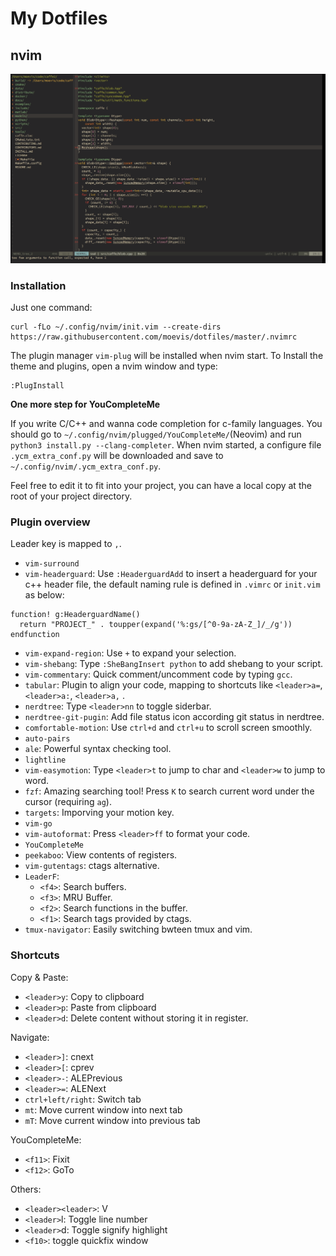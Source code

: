 # My Dotfiles

## nvim

![vim](vimrc.png)

### Installation

Just one command:

```shell
curl -fLo ~/.config/nvim/init.vim --create-dirs https://raw.githubusercontent.com/moevis/dotfiles/master/.nvimrc
```

The plugin manager `vim-plug` will be installed when nvim start. To Install the theme and plugins, open a nvim window and type:
```shell
:PlugInstall
```

**One more step for YouCompleteMe**

If you write C/C++ and wanna code completion for c-family languages. You should go to `~/.config/nvim/plugged/YouCompleteMe/`(Neovim) and run `python3 install.py --clang-completer`. When nvim started, a configure file `.ycm_extra_conf.py` will be downloaded and save to `~/.config/nvim/.ycm_extra_conf.py`.

Feel free to edit it to fit into your project, you can have a local copy at the root of your project directory.

### Plugin overview

Leader key is mapped to `,`.

- `vim-surround`
- `vim-headerguard`: Use `:HeaderguardAdd` to insert a headerguard for your c++ header file, the default naming rule is defined in `.vimrc` or `init.vim` as below:
```
function! g:HeaderguardName()
  return "PROJECT_" . toupper(expand('%:gs/[^0-9a-zA-Z_]/_/g'))
endfunction
```

- `vim-expand-region`: Use `+` to expand your selection.
- `vim-shebang`: Type `:SheBangInsert python` to add shebang to your script.
- `vim-commentary`: Quick comment/uncomment code by typing `gcc`.
- `tabular`: Plugin to align your code, mapping to shortcuts like `<leader>a=`, `<leader>a:`, `<leader>a,` .
- `nerdtree`: Type `<leader>nn` to toggle siderbar.
- `nerdtree-git-pugin`: Add file status icon according git status in nerdtree.
- `comfortable-motion`: Use `ctrl+d` and `ctrl+u` to scroll screen smoothly.
- `auto-pairs`
- `ale`: Powerful syntax checking tool.
- `lightline`
- `vim-easymotion`: Type `<leader>t` to jump to char and `<leader>w` to jump to word.
- `fzf`: Amazing searching tool! Press `K` to search current word under the cursor (requiring `ag`).
- `targets`: Imporving your motion key.
- `vim-go`
- `vim-autoformat`: Press `<leader>ff` to format your code.
- `YouCompleteMe`
- `peekaboo`: View contents of registers.
- `vim-gutentags`: ctags alternative.
- `LeaderF`:
  - `<f4>`: Search buffers.
  - `<f3>`: MRU Buffer.
  - `<f2>`: Search functions in the buffer.
  - `<f1>`: Search tags provided by ctags.
- `tmux-navigator`: Easily switching bwteen tmux and vim.

### Shortcuts

Copy & Paste:
- `<leader>y`: Copy to clipboard
- `<leader>p`: Paste from clipboard
- `<leader>d`: Delete content without storing it in register.

Navigate:
- `<leader>]`: cnext
- `<leader>[`: cprev
- `<leader>-`: ALEPrevious
- `<leader>=`: ALENext
- `ctrl+left/right`: Switch tab
- `mt`: Move current window into next tab
- `mT`: Move current window into previous tab

YouCompleteMe:
- `<f11>`: Fixit
- `<f12>`: GoTo

Others:
- `<leader><leader>`: V
- `<leader>`l: Toggle line number
- `<leader>`d: Toggle signify highlight
- `<f10>`: toggle quickfix window
